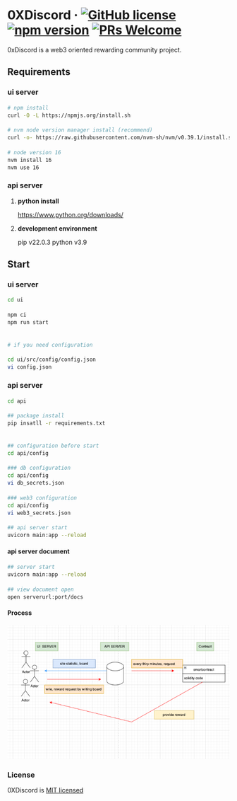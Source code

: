 # 0XDiscord &middot; [![GitHub license](https://img.shields.io/badge/license-MIT-blue.svg)](https://github.com/facebook/react/blob/main/LICENSE) [![npm version](https://img.shields.io/npm/v/react.svg?style=flat)](https://www.npmjs.com/package/react) [![PRs Welcome](https://img.shields.io/badge/PRs-welcome-brightgreen.svg)](https://reactjs.org/docs/how-to-contribute.html#your-first-pull-reques)

0xDiscord is a web3 oriented rewarding community project.

## Requirements 

### ui server
```bash
# npm install
curl -O -L https://npmjs.org/install.sh

# nvm node version manager install (recommend)
curl -o- https://raw.githubusercontent.com/nvm-sh/nvm/v0.39.1/install.sh | bash

# node version 16
nvm install 16
nvm use 16
```

### api server

1. **python install**

    https://www.python.org/downloads/

2. **development environment**

    pip v22.0.3
    python v3.9



## Start

### ui server

```bash
cd ui

npm ci
npm run start


# if you need configuration

cd ui/src/config/config.json
vi config.json
```


### api server


```bash
cd api

## package install
pip insatll -r requirements.txt


## configuration before start
cd api/config

### db configuration
cd api/config
vi db_secrets.json

### web3 configuration
cd api/config
vi web3_secrets.json

## api server start
uvicorn main:app --reload
```

#### api server document

```bash
## server start
uvicorn main:app --reload

## view document open 
open serverurl:port/docs

```


#### Process
![example](https://github.com/codestates/beb-02-0xDiscord/blob/main/examples/example.png)


### License
0XDiscord is [MIT licensed](./LICENSE)
